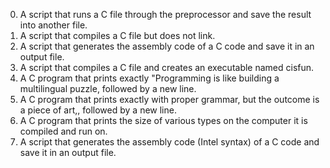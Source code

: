 0. A script that runs a C file through the preprocessor and save the result into another file.
1. A script that compiles a C file but does not link.
2. A script that generates the assembly code of a C code and save it in an output file.
3. A script that compiles a C file and creates an executable named cisfun.
4. A C program that prints exactly "Programming is like building a multilingual puzzle, followed by a new line.
5. A C program that prints exactly with proper grammar, but the outcome is a piece of art,, followed by a new line.
6. A C program that prints the size of various types on the computer it is compiled and run on.
7. A script that generates the assembly code (Intel syntax) of a C code and save it in an output file.

